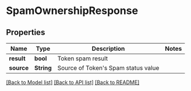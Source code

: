 # SpamOwnershipResponse

## Properties

Name | Type | Description | Notes
------------ | ------------- | ------------- | -------------
**result** | **bool** | Token spam result | 
**source** | **String** | Source of Token's Spam status value | 

[[Back to Model list]](../README.md#documentation-for-models) [[Back to API list]](../README.md#documentation-for-api-endpoints) [[Back to README]](../README.md)


